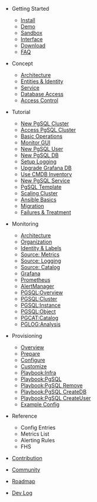 - Getting Started
  - [Install](install.md)
  - [Demo](demo.md)
  - [Sandbox](sandbox.md)
  - [Interface](interface.md)
  - [Download](download.md)
  - [FAQ](faq.md)

- Concept
  - [Architecture](c-arch.md)
  - [Entities & Identity](c-entity.md)
  - [Service](c-service.md)
  - [Database Access](c-access.md)
  - [Access Control](c-acl.md)

- Tutorial
  - [New PgSQL Cluster](t-new-cluster.md)
  - [Access PgSQL Cluster](t-access-pgsql.md)
  - [Basic Operations](t-basic-cmd.md)
  - [Monitor GUI](t-monitor-gui.md)
  - [New PgSQL User](t-new-pguser.md)
  - [New PgSQL DB](t-new-pgdb.md)
  - [Setup Logging](t-logging.md)  
  - [Upgrade Grafana DB](t-grafana-upgrade.md)
  - [Use CMDB Inventory](t-cmdb.md)
  - [New PgSQL Service](t-new-pgsvc.md)
  - [PgSQL Template](t-pg-template.md)
  - [Scaling Cluster](t-pg-scaling.md)
  - [Ansible Basics](t-ansible.md)
  - [Migration](t-migration.md)
  - [Failures & Treatment](t-failures.md)
  
- Monitoring
  - [Architecture](m-arch.md)
  - [Organization](m-org.md)
  - [Identity & Labels](m-identity.md)
  - [Source: Metrics](m-metrics.md)
  - [Source: Logging](m-logging.md)
  - [Source: Catalog](m-catalog.md)
  - [Grafana](m-grafana.md)
  - [Prometheus](m-prometheus.md)
  - [AlertManager](m-alertmanager.md)
  - [PGSQL:Overview](m-pgsql-overview.md)
  - [PGSQL:Cluster](m-pgsql-cluster.md)
  - [PGSQL:Instance](m-pgsql-instance.md)
  - [PGSQL:Object](m-pgsql-object.md)
  - [PGCAT:Catalog](m-pgcat.md)
  - [PGLOG:Analysis](m-pglog.md)

- Provisioning
  - [Overview](p-overview.md)
  - [Prepare](p-prepare.md)
  - [Configure](p-configure.md)
  - [Customize](p-customitze.md)
  - [Playbook:Infra](play-infra.md)
  - [Playbook:PgSQL](play-pgsql.md)
  - [Playbook:PgSQL Remove](play-pgsql-rm.md)
  - [Playbook:PgSQL CreateDB](](play-pgsql-createdb.md))
  - [Playbook:PgSQL CreateUser](play-pgsql-createuser.md)
  - [Example Config](p-example.md)

- Reference
  - Config Entries
  - Metrics List
  - Alerting Rules
  - FHS

- [Contribution](contribution.md)
- [Community](community.md)
- [Roadmap](roadmap.md)
- [Dev Log](devlog.md)